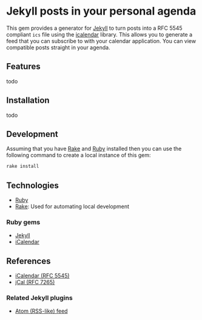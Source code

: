 # Jekyll posts in your personal agenda

This gem provides a generator for [Jekyll](https://jekyllrb.com/) to turn posts into a RFC 5545 compliant `ics` file using the [icalendar](https://github.com/icalendar/icalendar) library. This allows you to generate a feed that you can subscribe to with your calendar application. You can view compatible posts straight in your agenda. 

## Features

todo

## Installation

todo

## Development

Assuming that you have [Rake](https://ruby.github.io/rake/) and [Ruby](https://www.ruby-lang.org/en/) installed then you can use the following command to create a local instance of this gem:

```bash
rake install
```

## Technologies

- [Ruby](https://www.ruby-lang.org/en/)
- [Rake](https://ruby.github.io/rake/): Used for automating local development

### Ruby gems

- [Jekyll](https://jekyllrb.com/)
- [iCalendar](https://github.com/icalendar/icalendar)

## References

- [iCalendar (RFC 5545)](https://www.rfc-editor.org/rfc/rfc5545)
- [jCal (RFC 7265)](https://www.rfc-editor.org/rfc/rfc7265)

### Related Jekyll plugins

- [Atom (RSS-like) feed](https://github.com/jekyll/jekyll-feed)
